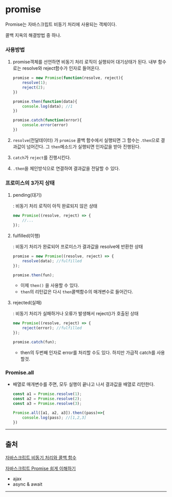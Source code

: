# promise

Promise는 자바스크립트 비동기 처리에 사용되는 객체이다.

콜백 지옥의 해결방법 중 하나.

### 사용방법

1. promise객체를 선언하면 비동기 처리 로직이 실행되어 대기상태가 된다. 내부 함수로는 resolve와 reject함수가 인자로 들어온다.

    ```jsx
    promise = new Promise(function(resolve, reject){
    	resolve(1);
    	reject(2);
    })

    promise.then(function(data){
    	console.log(data); //1
    })

    promise.catch(function(error){
    	console.error(error)
    })
    ```

2. `resolve`(전달데이터) 가 `promise` 콜백 함수에서 실행되면 그 함수는 .`then`으로 결과값이 넘어간다. 그 `then`메소드가 실행되면 인자값을 받아 진행된다.
3. `catch`가 `reject`를 진행시킨다.
4. `.then`을 체인방식으로 연결하여 결과값을 전달할 수 있다.

### 프로미스의 3가지 상태

1. pending(대기)

    : 비동기 처리 로직이 아직 완료되지 않은 상태

    ```jsx
    new Promise((resolve, reject) => {
    	//...
    });
    ```

2. fulfilled(이행)

    : 비동기 처리가 완료되어 프로미스가 결과값을 resolve에 반환한 상태

    ```jsx
    promise = new Promise((resolve, reject) => {
    	resolve(data); //fulfilled
    });

    promise.then(fun);
    ```

    - 이제 `then()` 을 사용할 수 있다.
    - `then`의 리턴값은 다시 `then`콜백함수의 매개변수로 들어간다.
3. rejected(실패)

    : 비동기 처리가 실패하거나 오류가 발생해서 reject()가 호출된 상태

    ```jsx
    new Promise((resolve, reject) => {
    	reject(error); //fulfilled
    });

    promise.catch(fun);
    ```

    - then의 두번째 인자로 error를 처리할 수도 있다. 하지만 가급적 catch를 사용할것.

### Promise.all
-  배열로 매개변수를 주면, 모두 실행이 끝나고 나서 결과값을 배열로 리턴한다.

    ```js
    const a1 = Promise.resolve(1);
    const a2 = Promise.resolve(2);
    const a3 = Promise.resolve(3);

    Promise.all([a1, a2, a3]).then((pass)=>{
        console.log(pass); //[1,2,3]
    })
    ```

---

## 출처

[자바스크립트 비동기 처리와 콜백 함수](https://joshua1988.github.io/web-development/javascript/javascript-asynchronous-operation/)

[자바스크립트 Promise 쉽게 이해하기](https://joshua1988.github.io/web-development/javascript/promise-for-beginners/)

- ajax
- async & await

---
